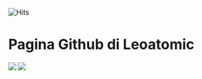 ![Hits](https://hits.seeyoufarm.com/api/count/incr/badge.svg?url=https%3A%2F%2Fgithub.com%2Fgjbae1212%2Fhit-counter&count_bg=%23000000&title_bg=%23000000&icon=battle-dot-net.svg&icon_color=%23FF0000&title=Hits&edge_flat=false)
# Pagina Github di Leoatomic


<a href="https://github.com/Leoatomic">
  <img align="center" src="https://github-readme-stats.vercel.app/api?username=leoatomic&show_icons=true&title_color=ff0000&text_color=ffffff&bg_color=000000&locale=it&icon_color=ff7d7d&include_all_commits=true&count_private=true&border_color=000000&custom_title=Statistiche+di+Leoatomic&disable_animations=true"></a>
<a href="https://github.com/Leoatomic">
  <img align="left" src="https://github-readme-stats.vercel.app/api/top-langs/?username=leoatomic&show_icons=true&title_color=ff0000&text_color=ffffff&bg_color=000000&locale=it&icon_color=ff7d7d&include_all_commits=true&count_private=true&border_color=000000&custom_title=Lingue+di+Leoatomic&layout=compact"></a>
